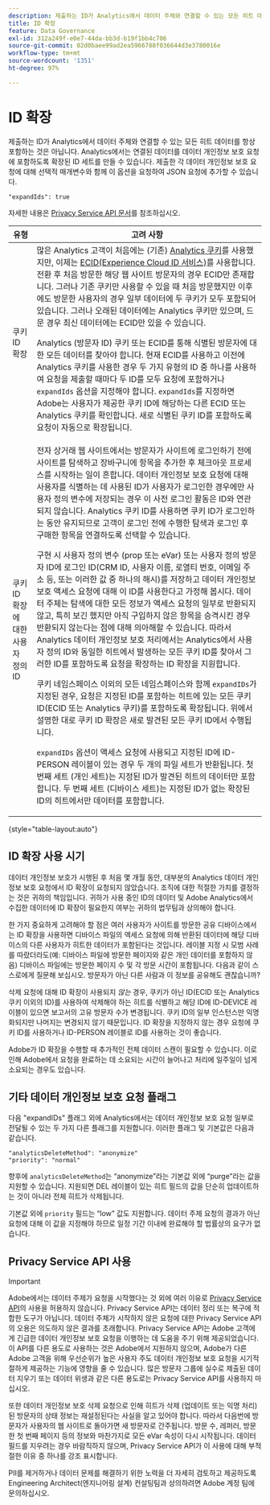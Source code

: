 ```yaml
---
description: 제출하는 ID가 Analytics에서 데이터 주체와 연결할 수 있는 모든 히트 데이터를 항상 포함하는 것은 아닙니다. Analytics에서는 연결된 데이터를 데이터 개인정보 보호 요청에 포함하도록 확장된 ID 세트를 만들 수 있습니다. 제출한 각 데이터 개인정보 보호 요청에 대해 선택적 매개변수와 함께 이 옵션을 요청하여 JSON 요청에 추가할 수 있습니다.
title: ID 확장
feature: Data Governance
exl-id: 312a249f-e0e7-44da-bb3d-b19f1bb4c706
source-git-commit: 02d0baee99ad2ea5966788f036644d3e3780016e
workflow-type: tm+mt
source-wordcount: '1351'
ht-degree: 97%

---
```


# ID 확장

제출하는 ID가 Analytics에서 데이터 주체와 연결할 수 있는 모든 히트 데이터를 항상 포함하는 것은 아닙니다. Analytics에서는 연결된 데이터를 데이터 개인정보 보호 요청에 포함하도록 확장된 ID 세트를 만들 수 있습니다. 제출한 각 데이터 개인정보 보호 요청에 대해 선택적 매개변수와 함께 이 옵션을 요청하여 JSON 요청에 추가할 수 있습니다.

```
"expandIds": true
```

자세한 내용은 [Privacy Service API 문서](https://experienceleague.adobe.com/docs/experience-platform/privacy/api/overview.html)를 참조하십시오.


| 유형 | 고려 사항 |
| --- | --- |
| 쿠키 ID 확장 | 많은 Analytics 고객이 처음에는 (기존) [Analytics 쿠키](https://experienceleague.adobe.com/docs/core-services/interface/administration/ec-cookies/cookies-privacy.html?lang=ko)를 사용했지만, 이제는 [ECID(Experience Cloud ID 서비스)](https://experienceleague.adobe.com/docs/id-service/using/home.html?lang=ko)를 사용합니다. 전환 후 처음 방문한 해당 웹 사이트 방문자의 경우 ECID만 존재합니다. 그러나 기존 쿠키만 사용할 수 있을 때 처음 방문했지만 이후에도 방문한 사용자의 경우 일부 데이터에 두 쿠키가 모두 포함되어 있습니다. 그러나 오래된 데이터에는 Analytics 쿠키만 있으며, 드문 경우 최신 데이터에는 ECID만 있을 수 있습니다.<p>Analytics (방문자 ID) 쿠키 또는 ECID를 통해 식별된 방문자에 대한 모든 데이터를 찾아야 합니다. 현재 ECID를 사용하고 이전에 Analytics 쿠키를 사용한 경우 두 가지 유형의 ID 중 하나를 사용하여 요청을 제출할 때마다 두 ID를 모두 요청에 포함하거나 `expandIds` 옵션을 지정해야 합니다. `expandIds`를 지정하면 Adobe는 사용자가 제공한 쿠키 ID에 해당하는 다른 ECID 또는 Analytics 쿠키를 확인합니다. 새로 식별된 쿠키 ID를 포함하도록 요청이 자동으로 확장됩니다. |
| 쿠키 ID 확장에 대한 사용자 정의 ID | 전자 상거래 웹 사이트에서는 방문자가 사이트에 로그인하기 전에 사이트를 탐색하고 장바구니에 항목을 추가한 후 체크아웃 프로세스를 시작하는 일이 흔합니다. 데이터 개인정보 보호 요청에 대해 사용자를 식별하는 데 사용된 ID가 사용자가 로그인한 경우에만 사용자 정의 변수에 저장되는 경우 이 사전 로그인 활동은 ID와 연관되지 않습니다. Analytics 쿠키 ID를 사용하면 쿠키 ID가 로그인하는 동안 유지되므로 고객이 로그인 전에 수행한 탐색과 로그인 후 구매한 항목을 연결하도록 선택할 수 있습니다.<p>구현 시 사용자 정의 변수 (prop 또는 eVar) 또는 사용자 정의 방문자 ID에 로그인 ID(CRM ID, 사용자 이름, 로열티 번호, 이메일 주소 등, 또는 이러한 값 중 하나의 해시)를 저장하고 데이터 개인정보 보호 액세스 요청에 대해 이 ID를 사용한다고 가정해 봅시다. 데이터 주체는 탐색에 대한 모든 정보가 액세스 요청의 일부로 반환되지 않고, 특히 보긴 했지만 아직 구입하지 않은 항목을 승격시킨 경우 반환되지 않는다는 점에 대해 의아해할 수 있습니다. 따라서 Analytics 데이터 개인정보 보호 처리에서는 Analytics에서 사용자 정의 ID와 동일한 히트에서 발생하는 모든 쿠키 ID를 찾아서 그러한 ID를 포함하도록 요청을 확장하는 ID 확장을 지원합니다.<p>쿠키 네임스페이스 이외의 모든 네임스페이스와 함께 `expandIDs`가 지정된 경우, 요청은 지정된 ID를 포함하는 히트에 있는 모든 쿠키 ID(ECID 또는 Analytics 쿠키)를 포함하도록 확장됩니다. 위에서 설명한 대로 쿠키 ID 확장은 새로 발견된 모든 쿠키 ID에서 수행됩니다.<p>`expandIDs` 옵션이 액세스 요청에 사용되고 지정된 ID에 ID-PERSON 레이블이 있는 경우 두 개의 파일 세트가 반환됩니다. 첫 번째 세트 (개인 세트)는 지정된 ID가 발견된 히트의 데이터만 포함합니다. 두 번째 세트 (디바이스 세트)는 지정된 ID가 없는 확장된 ID의 히트에서만 데이터를 포함합니다. |

{style=&quot;table-layout:auto&quot;}

## ID 확장 사용 시기

데이터 개인정보 보호가 시행된 후 처음 몇 개월 동안, 대부분의 Analytics 데이터 개인정보 보호 요청에서 ID 확장이 요청되지 않았습니다. 조직에 대한 적절한 가치를 결정하는 것은 귀하의 책임입니다. 귀하가 사용 중인 ID의 데이터 및 Adobe Analytics에서 수집한 데이터에 ID 확장이 필요한지 여부는 귀하의 법무팀과 상의해야 합니다.

한 가지 중요하게 고려해야 할 점은 여러 사용자가 사이트를 방문한 공유 디바이스에서는 ID 확장을 사용하면 디바이스 파일의 액세스 요청에 의해 반환된 데이터에 해당 디바이스의 다른 사용자가 히트한 데이터가 포함된다는 것입니다. 레이블 지정 시 모범 사례를 따랐더라도(예: 디바이스 파일에 방문한 페이지와 같은 개인 데이터를 포함하지 않음) 디바이스 파일에는 방문한 페이지 수 및 각 방문 시간이 포함됩니다. 다음과 같이 스스로에게 질문해 보십시오. 방문자가 아닌 다른 사람과 이 정보를 공유해도 괜찮습니까?

삭제 요청에 대해 ID 확장이 사용되지 *않는* 경우, 쿠키가 아닌 ID(ECID 또는 Analytics 쿠키 이외의 ID)를 사용하여 삭제해야 하는 히트를 식별하고 해당 ID에 ID-DEVICE 레이블이 있으면 보고서의 고유 방문자 수가 변경됩니다. 쿠키 ID의 일부 인스턴스만 익명화되지만 나머지는 변경되지 않기 때문입니다. ID 확장을 지정하지 않는 경우 요청에 쿠키 ID를 사용하거나 ID-PERSON 레이블로 ID를 사용하는 것이 좋습니다.

Adobe가 ID 확장을 수행할 때 추가적인 전체 데이터 스캔이 필요할 수 있습니다. 이로 인해 Adobe에서 요청을 완료하는 데 소요되는 시간이 늘어나고 처리에 일주일이 넘게 소요되는 경우도 있습니다.

## 기타 데이터 개인정보 보호 요청 플래그

다음 &quot;expandIDs&quot; 플래그 외에 Analytics에서는 데이터 개인정보 보호 요청 일부로 전달될 수 있는 두 가지 다른 플래그를 지원합니다. 이러한 플래그 및 기본값은 다음과 같습니다.

```
"analyticsDeleteMethod": "anonymize"
"priority": "normal"
```

향후에 `analyticsDeleteMethod`는 “anonymize”라는 기본값 외에 “purge”라는 값을 지원할 수 있습니다. 지원되면 DEL 레이블이 있는 히트 필드의 값을 단순히 업데이트하는 것이 아니라 전체 히트가 삭제됩니다.

기본값 외에 `priority` 필드는 “low” 값도 지원합니다. 데이터 주제 요청의 결과가 아닌 요청에 대해 이 값을 지정해야 하므로 일정 기간 이내에 완료해야 할 법률상의 요구가 없습니다.

## Privacy Service API 사용

>[!IMPORTANT]
>
>Adobe에서는 데이터 주제가 요청을 시작했다는 것 외에 여러 이유로 [Privacy Service API](https://experienceleague.adobe.com/docs/experience-platform/privacy/api/overview.html)의 사용을 허용하지 않습니다. Privacy Service API는 데이터 정리 또는 복구에 적합한 도구가 아닙니다. 데이터 주체가 시작하지 않은 요청에 대한 Privacy Service API의 오용은 의도하지 않은 결과를 초래합니다. Privacy Service API는 Adobe 고객에게 긴급한 데이터 개인정보 보호 요청을 이행하는 데 도움을 주기 위해 제공되었습니다. 이 API를 다른 용도로 사용하는 것은 Adobe에서 지원하지 않으며, Adobe가 다른 Adobe 고객을 위해 우선순위가 높은 사용자 주도 데이터 개인정보 보호 요청을 시기적절하게 제공하는 기능에 영향을 줄 수 있습니다. 많은 방문자 그룹에 실수로 제출된 데이터 지우기 또는 데이터 위생과 같은 다른 용도로는 Privacy Service API를 사용하지 마십시오.

또한 데이터 개인정보 보호 삭제 요청으로 인해 히트가 삭제 (업데이트 또는 익명 처리)된 방문자의 상태 정보는 재설정된다는 사실을 알고 있어야 합니다. 따라서 다음번에 방문자가 사용자의 웹 사이트로 돌아가면 새 방문자로 간주됩니다. 방문 수, 레퍼러, 방문한 첫 번째 페이지 등의 정보와 마찬가지로 모든 eVar 속성이 다시 시작됩니다. 데이터 필드를 지우려는 경우 바람직하지 않으며, Privacy Service API가 이 사용에 대해 부적절한 이유 중 하나를 강조 표시합니다.

PII를 제거하거나 데이터 문제를 해결하기 위한 노력을 더 자세히 검토하고 제공하도록 Engineering Architect(엔지니어링 설계) 컨설팅팀과 상의하려면 Adobe 계정 팀에 문의하십시오.
